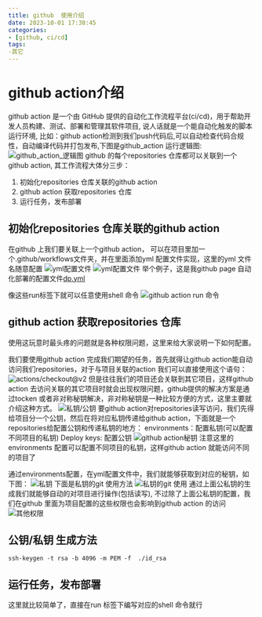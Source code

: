 ```yaml
---
title: github  使用介绍
date: 2023-10-01 17:38:45
categories:
- [github, ci/cd]
tags:
-其它
---
```

# github action介绍

github action 是一个由 GitHub 提供的自动化工作流程平台(ci/cd)，用于帮助开发人员构建、测试、部署和管理其软件项目, 说人话就是一个能自动化触发的脚本运行环境, 比如：github action检测到我们push代码后,可以自动检查代码合规性，自动编译代码并打包发布,下图是github_action 运行逻辑图:
![github_action_逻辑图](../../../../../medias/images_0/github_action_1698980204213.png)
github 的每个repositories 仓库都可以关联到一个github action,  其工作流程大体分三步：

1. 初始化repositories 仓库关联的github action
2. github action 获取repositories 仓库
3. 运行任务，发布部署

## 初始化repositories 仓库关联的github action

在github 上我们要关联上一个github action， 可以在项目里加一个.github/workflows文件夹，并在里面添加yml 配置文件实现，这里的yml 文件名随意配置
![yml配置文件](../../../../../medias/images_0/github_action/1698981649117.png)
![yml配置文件](../../../../../medias/images_0/github_action_1698981649117.png)
举个例子，这是我github page 自动化部署的配置文件[dp.yml](https://github.com/sisyphus1212/mypage/blob/74d506540d6bf3ec4b062a1b05bd332d3d8844e9/.github/workflows/dp.yml)

像这些run标签下就可以任意使用shell 命令
![github action run 命令](../../../../../medias/images_0/github_action_1698982166108.png)
## github action 获取repositories 仓库
使用这玩意时最头疼的问题就是各种权限问题，这里来给大家说明一下如何配置。

我们要使用github action 完成我们期望的任务，首先就得让github action能自动访问我们repositories，对于与项目关联的action 我们可以直接使用这个语句：
![actions/checkout@v2](../../../../../medias/images_0/github_action_1698982686133.png)
但是往往我们的项目还会关联到其它项目，这样github action 去访问关联的其它项目时就会出现权限问题，github提供的解决方案是通过tocken 或者非对称秘钥解决，非对称秘钥是一种比较方便的方式，这里主要就介绍这种方式。
![私钥/公钥](../../../../../medias/images_0/github_action_1698983377964.png)
要github action对repositories读写访问，我们先得给项目分一个公钥，然后在将对应私钥传递给github action，下面就是一个repositories给配置公钥和传递私钥的地方：
environments：配置私钥(可以配置不同项目的私钥)
Deploy keys: 配置公钥
![github action秘钥](../../../../../medias/images_0/github_action_1698983192255.png)
注意这里的environments 配置可以配置不同项目的私钥，这样github action 就能访问不同的项目了

通过environments配置，在yml配置文件中，我们就能够获取到对应的秘钥，如下图：
![私钥](../../../../../medias/images_0/github_action_1698984096009.png)
下面是私钥的git 使用方法
![私钥的git 使用](../../../../../medias/images_0/github_action_1698984216948.png)
通过上面公私钥的生成我们就能够自动的对项目进行操作(包括读写), 不过除了上面公私钥的配置，我们在github 里面为项目配置的这些权限也会影响到github action 的访问
![其他权限](../../../../../medias/images_0/github_action_1698984595315.png)

## 公钥/私钥 生成方法
```shell
ssh-keygen -t rsa -b 4096 -m PEM -f  ./id_rsa
```

## 运行任务，发布部署
这里就比较简单了，直接在run 标签下编写对应的shell  命令就行


